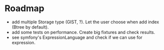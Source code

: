 # Roadmap

- add multiple Storage type (GIST, ?). Let the user choose when add index (Btree by default).
- add some tests on performance. Create big fixtures and check results.
- see symfony's ExpressionLanguage and check if we can use for expression.
